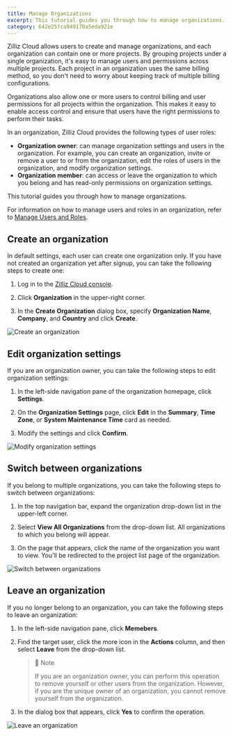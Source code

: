 ```yaml
---
title: Manage Organizations
excerpt: This tutorial guides you through how to manage organizations.
category: 642e25fca949170a5eda921e
---
```


Zilliz Cloud allows users to create and manage organizations, and each organization can contain one or more projects. By grouping projects under a single organization, it's easy to manage users and permissions across multiple projects. Each project in an organization uses the same billing method, so you don't need to worry about keeping track of multiple billing configurations.

Organizations also allow one or more users to control billing and user permissions for all projects within the organization. This makes it easy to enable access control and ensure that users have the right permissions to perform their tasks.

In an organization, Zilliz Cloud provides the following types of user roles:

- **Organization owner**: can manage organization settings and users in the organization. For example, you can create an organization, invite or remove a user to or from the organization, edit the roles of users in the organization, and modify organization settings.
- **Organization member**: can access or leave the organization to which you belong and has read-only permissions on organization settings.

This tutorial guides you through how to manage organizations.

For information on how to manage users and roles in an organization, refer to [Manage Users and Roles]().

## Create an organization

In default settings, each user can create one organization only. If you have not created an organization yet after signup, you can take the following steps to create one:

1. Log in to the [Zilliz Cloud console](https://cloud.zilliz.com/login).

2. Click **Organization** in the upper-right corner.

3. In the **Create Organization** dialog box, specify **Organization Name**, **Company**, and **Country** and click **Create**.

![Create an organization]()

## Edit organization settings

If you are an organization owner, you can take the following steps to edit organization settings:

1. In the left-side navigation pane of the organization homepage, click **Settings**.

2. On the **Organization Settings** page, click **Edit** in the **Summary**, **Time Zone**, or **System Maintenance Time** card as needed.

3. Modify the settings and click **Confirm**.

![Modify organization settings]()

## Switch between organizations

If you belong to multiple organizations, you can take the following steps to switch between organizations:

1. In the top navigation bar, expand the organization drop-down list in the upper-left corner.

2. Select **View All Organizations** from the drop-down list. All organizations to which you belong will appear.

3. On the page that appears, click the name of the organization you want to view. You'll be redirected to the project list page of the organization.

![Switch between organizations]()

## Leave an organization

If you no longer belong to an organization, you can take the following steps to leave an organization:

1. In the left-side navigation pane, click **Memebers**.

2. Find the target user, click the more icon in the **Actions** column, and then select **Leave** from the drop-down list.

    > 📘 Note
    >
    > If you are an organization owner, you can perform this operation to remove yourself or other users from the organization. However, if you are the unique owner of an organization, you cannot remove yourself from the organization.

3. In the dialog box that appears, click **Yes** to confirm the operation.

![Leave an organization]()